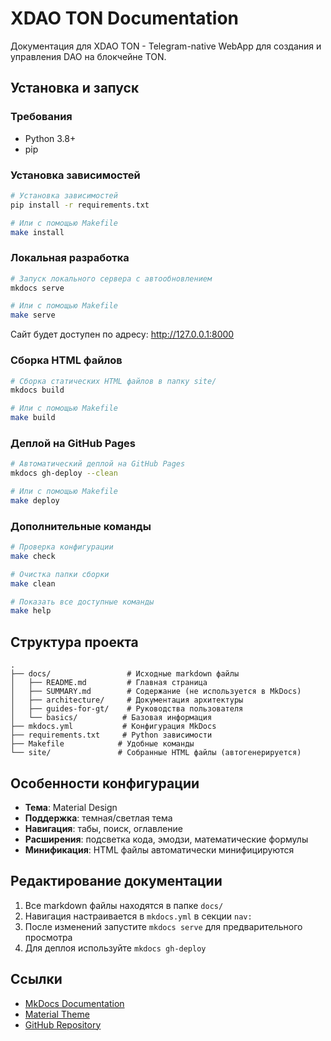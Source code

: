 # XDAO TON Documentation

Документация для XDAO TON - Telegram-native WebApp для создания и управления DAO на блокчейне TON.

## Установка и запуск

### Требования

- Python 3.8+
- pip

### Установка зависимостей

```bash
# Установка зависимостей
pip install -r requirements.txt

# Или с помощью Makefile
make install
```

### Локальная разработка

```bash
# Запуск локального сервера с автообновлением
mkdocs serve

# Или с помощью Makefile  
make serve
```

Сайт будет доступен по адресу: http://127.0.0.1:8000

### Сборка HTML файлов

```bash
# Сборка статических HTML файлов в папку site/
mkdocs build

# Или с помощью Makefile
make build
```

### Деплой на GitHub Pages

```bash
# Автоматический деплой на GitHub Pages
mkdocs gh-deploy --clean

# Или с помощью Makefile
make deploy
```

### Дополнительные команды

```bash
# Проверка конфигурации
make check

# Очистка папки сборки
make clean

# Показать все доступные команды
make help
```

## Структура проекта

```
.
├── docs/                 # Исходные markdown файлы
│   ├── README.md         # Главная страница
│   ├── SUMMARY.md        # Содержание (не используется в MkDocs)
│   ├── architecture/     # Документация архитектуры
│   ├── guides-for-gt/    # Руководства пользователя
│   └── basics/          # Базовая информация
├── mkdocs.yml           # Конфигурация MkDocs
├── requirements.txt     # Python зависимости
├── Makefile            # Удобные команды
└── site/               # Собранные HTML файлы (автогенерируется)
```

## Особенности конфигурации

- **Тема**: Material Design
- **Поддержка**: темная/светлая тема
- **Навигация**: табы, поиск, оглавление
- **Расширения**: подсветка кода, эмодзи, математические формулы
- **Минификация**: HTML файлы автоматически минифицируются

## Редактирование документации

1. Все markdown файлы находятся в папке `docs/`
2. Навигация настраивается в `mkdocs.yml` в секции `nav:`
3. После изменений запустите `mkdocs serve` для предварительного просмотра
4. Для деплоя используйте `mkdocs gh-deploy`

## Ссылки

- [MkDocs Documentation](https://www.mkdocs.org/)
- [Material Theme](https://squidfunk.github.io/mkdocs-material/)
- [GitHub Repository](https://github.com/davidosick/xdao-books)

